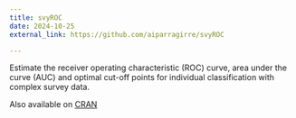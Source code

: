 ```yaml
---
title: svyROC
date: 2024-10-25
external_link: https://github.com/aiparragirre/svyROC

---
```


Estimate the receiver operating characteristic (ROC) curve, area under the curve (AUC) and optimal cut-off points for individual classification with complex survey data.

Also available on [CRAN](https://cran.r-project.org/web/packages/svyROC/index.html)

<!--more-->

